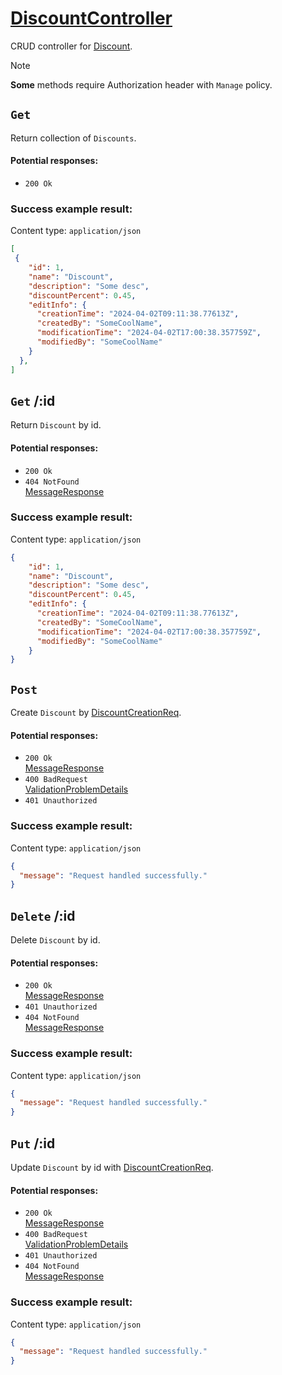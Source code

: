 # [DiscountController](../../ProjectTisa/Controllers/BusinessControllers/CrudControllers/DiscountController.cs)
CRUD controller for [Discount](../../ProjectTisa/Models/BusinessLogic/Discount.cs).
> [!NOTE]
> **Some** methods require Authorization header with `Manage` policy.
## `Get` 
Return collection of `Discounts`.
#### Potential responses:
* `200 Ok`
### Success example result:
Content type: `application/json`
```json
[
 {
    "id": 1,
    "name": "Discount",
    "description": "Some desc",
    "discountPercent": 0.45,
    "editInfo": {
      "creationTime": "2024-04-02T09:11:38.77613Z",
      "createdBy": "SomeCoolName",
      "modificationTime": "2024-04-02T17:00:38.357759Z",
      "modifiedBy": "SomeCoolName"
    }
  },
]
```
## `Get` /:id
Return `Discount` by id.
#### Potential responses:
* `200 Ok`
* `404 NotFound`<br>[MessageResponse](../../ProjectTisa/Controllers/GeneralData/Responses/MessageResponse.cs)
### Success example result:
Content type: `application/json`
```json
{
    "id": 1,
    "name": "Discount",
    "description": "Some desc",
    "discountPercent": 0.45,
    "editInfo": {
      "creationTime": "2024-04-02T09:11:38.77613Z",
      "createdBy": "SomeCoolName",
      "modificationTime": "2024-04-02T17:00:38.357759Z",
      "modifiedBy": "SomeCoolName"
    }
}
```
## `Post` 
Create `Discount` by [DiscountCreationReq](../../ProjectTisa/Controllers/GeneralData/Requests/CreationReq/DiscountCreationReq.cs).
#### Potential responses:
* `200 Ok`<br>[MessageResponse](../../ProjectTisa/Controllers/GeneralData/Responses/MessageResponse.cs)
* `400 BadRequest`<br>[ValidationProblemDetails](https://learn.microsoft.com/en-us/dotnet/api/microsoft.aspnetcore.mvc.validationproblemdetails)
* `401 Unauthorized`
### Success example result:
Content type: `application/json`
```json
{
  "message": "Request handled successfully."
}
```
## `Delete` /:id
Delete `Discount` by id.
#### Potential responses:
* `200 Ok`<br>[MessageResponse](../../ProjectTisa/Controllers/GeneralData/Responses/MessageResponse.cs)
* `401 Unauthorized`
* `404 NotFound`<br>[MessageResponse](../../ProjectTisa/Controllers/GeneralData/Responses/MessageResponse.cs)
### Success example result:
Content type: `application/json`
```json
{
  "message": "Request handled successfully."
}
```
## `Put` /:id
Update `Discount` by id with [DiscountCreationReq](../../ProjectTisa/Controllers/GeneralData/Requests/CreationReq/DiscountCreationReq.cs).
#### Potential responses:
* `200 Ok`<br>[MessageResponse](../../ProjectTisa/Controllers/GeneralData/Responses/MessageResponse.cs)
* `400 BadRequest`<br>[ValidationProblemDetails](https://learn.microsoft.com/en-us/dotnet/api/microsoft.aspnetcore.mvc.validationproblemdetails)
* `401 Unauthorized`
* `404 NotFound`<br>[MessageResponse](../../ProjectTisa/Controllers/GeneralData/Responses/MessageResponse.cs)
### Success example result:
Content type: `application/json`
```json
{
  "message": "Request handled successfully."
}
```